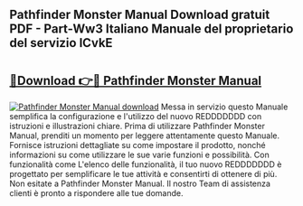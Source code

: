 ## Pathfinder Monster Manual Download gratuit PDF - Part-Ww3 Italiano Manuale del proprietario del servizio lCvkE

# <h2><a href="http://dfdwix.blite.top/?on=Pathfinder+Monster+Manual">🔗Download 👉🔴 Pathfinder Monster Manual</a></h2>

[![Pathfinder Monster Manual download](https://i.imgur.com/lujVjoI.png)](http://dfdwix.blite.top/?on=Pathfinder+Monster+Manual)
Messa in servizio questo Manuale semplifica la configurazione e l'utilizzo del nuovo REDDDDDDD con istruzioni e illustrazioni chiare. Prima di utilizzare Pathfinder Monster Manual, prenditi un momento per leggere attentamente questo Manuale. Fornisce istruzioni dettagliate su come impostare il prodotto, nonché informazioni su come utilizzare le sue varie funzioni e possibilità. Con funzionalità come L'elenco delle funzionalità, il tuo nuovo REDDDDDDD è progettato per semplificare le tue attività e consentirti di ottenere di più. Non esitate a Pathfinder Monster Manual. Il nostro Team di assistenza clienti è pronto a rispondere alle tue domande.
